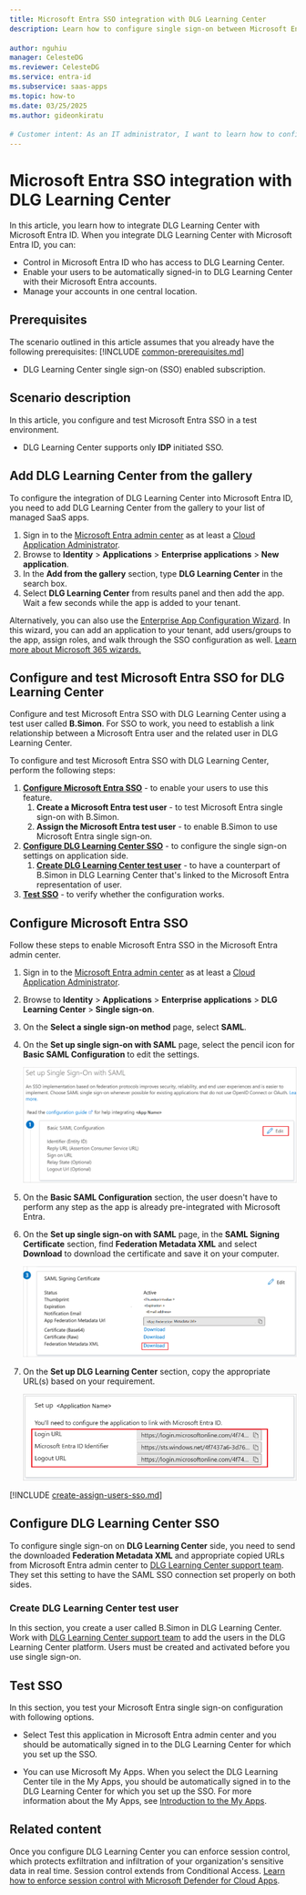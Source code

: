 ```yaml
---
title: Microsoft Entra SSO integration with DLG Learning Center
description: Learn how to configure single sign-on between Microsoft Entra ID and DLG Learning Center.

author: nguhiu
manager: CelesteDG
ms.reviewer: CelesteDG
ms.service: entra-id
ms.subservice: saas-apps
ms.topic: how-to
ms.date: 03/25/2025
ms.author: gideonkiratu

# Customer intent: As an IT administrator, I want to learn how to configure single sign-on between Microsoft Entra ID and DLG Learning Center so that I can control who has access to DLG Learning Center, enable automatic sign-in with Microsoft Entra accounts, and manage my accounts in one central location.
---
```


# Microsoft Entra SSO integration with DLG Learning Center

In this article,  you learn how to integrate DLG Learning Center with Microsoft Entra ID. When you integrate DLG Learning Center with Microsoft Entra ID, you can:

* Control in Microsoft Entra ID who has access to DLG Learning Center.
* Enable your users to be automatically signed-in to DLG Learning Center with their Microsoft Entra accounts.
* Manage your accounts in one central location.

## Prerequisites
The scenario outlined in this article assumes that you already have the following prerequisites:
[!INCLUDE [common-prerequisites.md](~/identity/saas-apps/includes/common-prerequisites.md)]
* DLG Learning Center single sign-on (SSO) enabled subscription.

## Scenario description

In this article,  you configure and test Microsoft Entra SSO in a test environment.

* DLG Learning Center supports only **IDP** initiated SSO.

## Add DLG Learning Center from the gallery

To configure the integration of DLG Learning Center into Microsoft Entra ID, you need to add DLG Learning Center from the gallery to your list of managed SaaS apps.

1. Sign in to the [Microsoft Entra admin center](https://entra.microsoft.com) as at least a [Cloud Application Administrator](~/identity/role-based-access-control/permissions-reference.md#cloud-application-administrator).
1. Browse to **Identity** > **Applications** > **Enterprise applications** > **New application**.
1. In the **Add from the gallery** section, type **DLG Learning Center** in the search box.
1. Select **DLG Learning Center** from results panel and then add the app. Wait a few seconds while the app is added to your tenant.

Alternatively, you can also use the [Enterprise App Configuration Wizard](https://portal.office.com/AdminPortal/home?Q=Docs#/azureadappintegration). In this wizard, you can add an application to your tenant, add users/groups to the app, assign roles, and walk through the SSO configuration as well. [Learn more about Microsoft 365 wizards.](/microsoft-365/admin/misc/azure-ad-setup-guides)

## Configure and test Microsoft Entra SSO for DLG Learning Center

Configure and test Microsoft Entra SSO with DLG Learning Center using a test user called **B.Simon**. For SSO to work, you need to establish a link relationship between a Microsoft Entra user and the related user in DLG Learning Center.

To configure and test Microsoft Entra SSO with DLG Learning Center, perform the following steps:

1. **[Configure Microsoft Entra SSO](#configure-microsoft-entra-sso)** - to enable your users to use this feature.
    1. **Create a Microsoft Entra test user** - to test Microsoft Entra single sign-on with B.Simon.
    1. **Assign the Microsoft Entra test user** - to enable B.Simon to use Microsoft Entra single sign-on.
1. **[Configure DLG Learning Center SSO](#configure-dlg-learning-center-sso)** - to configure the single sign-on settings on application side.
    1. **[Create DLG Learning Center test user](#create-dlg-learning-center-test-user)** - to have a counterpart of B.Simon in DLG Learning Center that's linked to the Microsoft Entra representation of user.
1. **[Test SSO](#test-sso)** - to verify whether the configuration works.

## Configure Microsoft Entra SSO

Follow these steps to enable Microsoft Entra SSO in the Microsoft Entra admin center.

1. Sign in to the [Microsoft Entra admin center](https://entra.microsoft.com) as at least a [Cloud Application Administrator](~/identity/role-based-access-control/permissions-reference.md#cloud-application-administrator).
1. Browse to **Identity** > **Applications** > **Enterprise applications** > **DLG Learning Center** > **Single sign-on**.
1. On the **Select a single sign-on method** page, select **SAML**.
1. On the **Set up single sign-on with SAML** page, select the pencil icon for **Basic SAML Configuration** to edit the settings.

   ![Screenshot shows how to edit Basic SAML Configuration.](common/edit-urls.png "Basic Configuration")

1. On the **Basic SAML Configuration** section, the user doesn't have to perform any step as the app is already pre-integrated with Microsoft Entra.

1. On the **Set up single sign-on with SAML** page, in the **SAML Signing Certificate** section, find **Federation Metadata XML** and select **Download** to download the certificate and save it on your computer.

	![Screenshot shows the Certificate download link.](common/metadataxml.png "Certificate")

1. On the **Set up DLG Learning Center** section, copy the appropriate URL(s) based on your requirement.

	![Screenshot shows to copy configuration URLs.](common/copy-configuration-urls.png "Metadata")

<a name='create-a-microsoft-entra-id-test-user'></a>

[!INCLUDE [create-assign-users-sso.md](~/identity/saas-apps/includes/create-assign-users-sso.md)]

## Configure DLG Learning Center SSO

To configure single sign-on on **DLG Learning Center** side, you need to send the downloaded **Federation Metadata XML** and appropriate copied URLs from Microsoft Entra admin center to [DLG Learning Center support team](mailto:help@dlglearningcenter.com). They set this setting to have the SAML SSO connection set properly on both sides.

### Create DLG Learning Center test user

In this section, you create a user called B.Simon in DLG Learning Center. Work with [DLG Learning Center support team](mailto:help@dlglearningcenter.com) to add the users in the DLG Learning Center platform. Users must be created and activated before you use single sign-on.

## Test SSO 

In this section, you test your Microsoft Entra single sign-on configuration with following options.
 
* Select Test this application in Microsoft Entra admin center and you should be automatically signed in to the DLG Learning Center for which you set up the SSO.
 
* You can use Microsoft My Apps. When you select the DLG Learning Center tile in the My Apps, you should be automatically signed in to the DLG Learning Center for which you set up the SSO. For more information about the My Apps, see [Introduction to the My Apps](https://support.microsoft.com/account-billing/sign-in-and-start-apps-from-the-my-apps-portal-2f3b1bae-0e5a-4a86-a33e-876fbd2a4510).

## Related content

Once you configure DLG Learning Center you can enforce session control, which protects exfiltration and infiltration of your organization's sensitive data in real time. Session control extends from Conditional Access. [Learn how to enforce session control with Microsoft Defender for Cloud Apps](/cloud-app-security/proxy-deployment-any-app).
